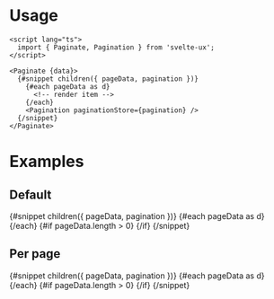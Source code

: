 <script lang="ts">
  import { ListItem, Pagination, Paginate } from 'svelte-ux';

  import Preview from '$lib/components/Preview.svelte';

  const data = Array(100)
    .fill(null)
    .map((x, i) => ({ name: `Item: ${i + 1}` }));
</script>

<h1>Usage</h1>

```svelte
<script lang="ts">
  import { Paginate, Pagination } from 'svelte-ux';
</script>

<Paginate {data}>
  {#snippet children({ pageData, pagination })}
    {#each pageData as d}
      <!-- render item -->
    {/each}
    <Pagination paginationStore={pagination} />
  {/snippet}
</Paginate>
```

<h1>Examples</h1>

<h2>Default</h2>

<Preview>
  <Paginate {data}>
    {#snippet children({ pageData, pagination })}
      {#each pageData as d}
        <ListItem title={d.name} />
      {/each}
      {#if pageData.length > 0}
        <Pagination paginationStore={pagination} />
      {/if}
    {/snippet}
  </Paginate>
</Preview>

<h2>Per page</h2>

<Preview>
  <Paginate {data} perPage={5}>
    {#snippet children({ pageData, pagination })}
      {#each pageData as d}
        <ListItem title={d.name} />
      {/each}
      {#if pageData.length > 0}
        <Pagination paginationStore={pagination} />
      {/if}
    {/snippet}
  </Paginate>
</Preview>

